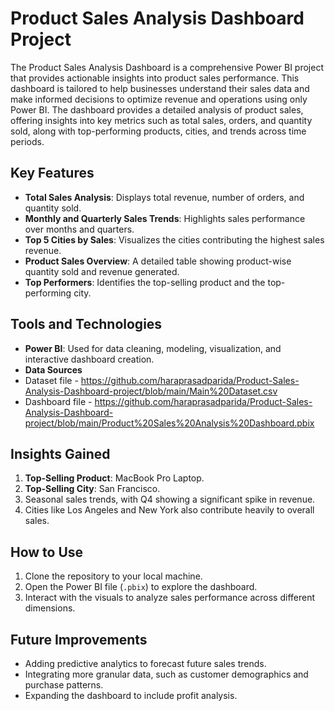 # Product Sales Analysis Dashboard Project
The Product Sales Analysis Dashboard is a comprehensive Power BI project that provides actionable insights into product sales performance. This dashboard is tailored to help businesses understand their sales data and make informed decisions to optimize revenue and operations using only Power BI. The dashboard provides a detailed analysis of product sales, offering insights into key metrics such as total sales, orders, and quantity sold, along with top-performing products, cities, and trends across time periods.

## Key Features  
- **Total Sales Analysis**: Displays total revenue, number of orders, and quantity sold.  
- **Monthly and Quarterly Sales Trends**: Highlights sales performance over months and quarters.  
- **Top 5 Cities by Sales**: Visualizes the cities contributing the highest sales revenue.  
- **Product Sales Overview**: A detailed table showing product-wise quantity sold and revenue generated.  
- **Top Performers**: Identifies the top-selling product and the top-performing city.  

## Tools and Technologies  
- **Power BI**: Used for data cleaning, modeling, visualization, and interactive dashboard creation.  
- **Data Sources**
- Dataset file - https://github.com/haraprasadparida/Product-Sales-Analysis-Dashboard-project/blob/main/Main%20Dataset.csv
- Dashboard file - https://github.com/haraprasadparida/Product-Sales-Analysis-Dashboard-project/blob/main/Product%20Sales%20Analysis%20Dashboard.pbix 

## Insights Gained  
1. **Top-Selling Product**: MacBook Pro Laptop.  
2. **Top-Selling City**: San Francisco.  
3. Seasonal sales trends, with Q4 showing a significant spike in revenue.  
4. Cities like Los Angeles and New York also contribute heavily to overall sales.  

## How to Use  
1. Clone the repository to your local machine.  
2. Open the Power BI file (`.pbix`) to explore the dashboard.  
3. Interact with the visuals to analyze sales performance across different dimensions.  

## Future Improvements  
- Adding predictive analytics to forecast future sales trends.  
- Integrating more granular data, such as customer demographics and purchase patterns.  
- Expanding the dashboard to include profit analysis.  


